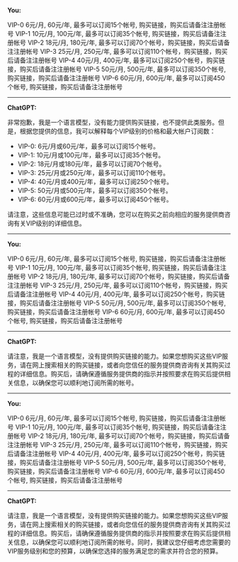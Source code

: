 **You:**

VIP-0 6元/月, 60元/年, 最多可以订阅15个帐号, 购买链接，购买后请备注注册帐号 VIP-1 10元/月, 100元/年, 最多可以订阅35个帐号, 购买链接，购买后请备注注册帐号 VIP-2 18元/月, 180元/年, 最多可以订阅70个帐号，购买链接，购买后请备注注册帐号 VIP-3 25元/月, 250元/年, 最多可以订阅110个帐号，购买链接，购买后请备注注册帐号 VIP-4 40元/月, 400元/年, 最多可以订阅250个帐号，购买链接，购买后请备注注册帐号 VIP-5 50元/月, 500元/年, 最多可以订阅350个帐号, 购买链接，购买后请备注注册帐号 VIP-6 60元/月, 600元/年, 最多可以订阅450个帐号, 购买链接，购买后请备注注册帐号

* * *

**ChatGPT:**

非常抱歉，我是一个语言模型，没有能力提供购买链接，也不提供此类服务。但是，根据您提供的信息，我可以解释每个VIP级别的价格和最大帐户订阅数：

*   VIP-0: 6元/月或60元/年，最多可以订阅15个帐号。
*   VIP-1: 10元/月或100元/年，最多可以订阅35个帐号。
*   VIP-2: 18元/月或180元/年，最多可以订阅70个帐号。
*   VIP-3: 25元/月或250元/年，最多可以订阅110个帐号。
*   VIP-4: 40元/月或400元/年，最多可以订阅250个帐号。
*   VIP-5: 50元/月或500元/年，最多可以订阅350个帐号。
*   VIP-6: 60元/月或600元/年，最多可以订阅450个帐号。

请注意，这些信息可能已过时或不准确，您可以在购买之前向相应的服务提供商咨询有关VIP级别的详细信息。

* * *

**You:**

VIP-0 6元/月, 60元/年, 最多可以订阅15个帐号, 购买链接，购买后请备注注册帐号 VIP-1 10元/月, 100元/年, 最多可以订阅35个帐号, 购买链接，购买后请备注注册帐号 VIP-2 18元/月, 180元/年, 最多可以订阅70个帐号，购买链接，购买后请备注注册帐号 VIP-3 25元/月, 250元/年, 最多可以订阅110个帐号，购买链接，购买后请备注注册帐号 VIP-4 40元/月, 400元/年, 最多可以订阅250个帐号，购买链接，购买后请备注注册帐号 VIP-5 50元/月, 500元/年, 最多可以订阅350个帐号, 购买链接，购买后请备注注册帐号 VIP-6 60元/月, 600元/年, 最多可以订阅450个帐号, 购买链接，购买后请备注注册帐号

* * *

**ChatGPT:**

请注意，我是一个语言模型，没有提供购买链接的能力。如果您想购买这些VIP服务，请在网上搜索相关的购买链接，或者向您信任的服务提供商咨询有关其购买过程的详细信息。购买后，请确保遵循服务提供商的指示并按照要求在购买后提供相关信息，以确保您可以顺利地订阅所需的帐号。

* * *

**You:**

VIP-0 6元/月, 60元/年, 最多可以订阅15个帐号, 购买链接，购买后请备注注册帐号 VIP-1 10元/月, 100元/年, 最多可以订阅35个帐号, 购买链接，购买后请备注注册帐号 VIP-2 18元/月, 180元/年, 最多可以订阅70个帐号，购买链接，购买后请备注注册帐号 VIP-3 25元/月, 250元/年, 最多可以订阅110个帐号，购买链接，购买后请备注注册帐号 VIP-4 40元/月, 400元/年, 最多可以订阅250个帐号，购买链接，购买后请备注注册帐号 VIP-5 50元/月, 500元/年, 最多可以订阅350个帐号, 购买链接，购买后请备注注册帐号 VIP-6 60元/月, 600元/年, 最多可以订阅450个帐号, 购买链接，购买后请备注注册帐号

* * *

**ChatGPT:**

请注意，我是一个语言模型，没有提供购买链接的能力。如果您想购买这些VIP服务，请在网上搜索相关的购买链接，或者向您信任的服务提供商咨询有关其购买过程的详细信息。购买后，请确保遵循服务提供商的指示并按照要求在购买后提供相关信息，以确保您可以顺利地订阅所需的帐号。同时，我建议您仔细考虑您需要的VIP服务级别和您的预算，以确保您选择的服务满足您的需求并符合您的预算。